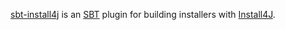 [sbt-install4j](https://github.com/jpsacha/sbt-install4j) is an [SBT](http://www.scala-sbt.org/) plugin for building installers with 
[Install4J](http://www.ej-technologies.com/products/install4j/overview.html).